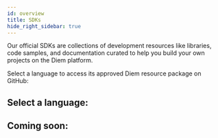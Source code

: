 ```yaml
---
id: overview
title: SDKs
hide_right_sidebar: true
---
```


Our official SDKs are collections of development resources like libraries, code samples, and documentation curated to help you build your own projects on the Diem platform.

Select a language to access its approved Diem resource package on GitHub:

## Select a language:

<CardsWrapper cardsPerRow={2}>
  <SDKCard
    icon="/img/docs/sdk-java.png"
    sdk="https://github.com/libra/client-sdk-java"
  />
  <SDKCard
    docs="https://godoc.org"
    icon="/img/docs/sdk-go.png"
    sdk="https://github.com/libra/client-sdk-go"
  />
  <SDKCard
    docs="https://diem.github.io/client-sdk-python/"
    icon="/img/docs/sdk-python.png"
    sdk="https://github.com/libra/client-sdk-python"
  />
</CardsWrapper>

## Coming soon:

<CardsWrapper>
  <SimpleTextCard
    icon="/img/docs/rust-alt.png"
    iconDark="/img/docs/rust-alt-dark.png"
    overlay="Coming Soon"
    title="Rust Docs"
  />
</CardsWrapper>
